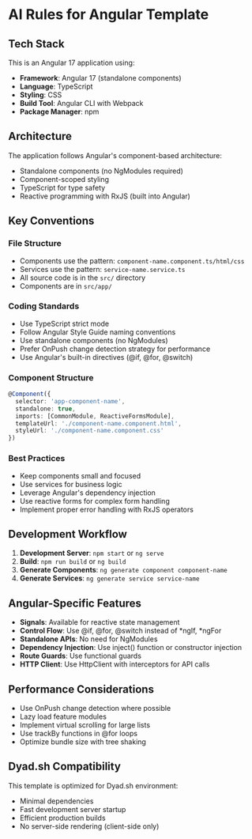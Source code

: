 # AI Rules for Angular Template

## Tech Stack

This is an Angular 17 application using:
- **Framework**: Angular 17 (standalone components)
- **Language**: TypeScript
- **Styling**: CSS
- **Build Tool**: Angular CLI with Webpack
- **Package Manager**: npm

## Architecture

The application follows Angular's component-based architecture:
- Standalone components (no NgModules required)
- Component-scoped styling
- TypeScript for type safety
- Reactive programming with RxJS (built into Angular)

## Key Conventions

### File Structure
- Components use the pattern: `component-name.component.ts/html/css`
- Services use the pattern: `service-name.service.ts`
- All source code is in the `src/` directory
- Components are in `src/app/`

### Coding Standards
- Use TypeScript strict mode
- Follow Angular Style Guide naming conventions
- Use standalone components (no NgModules)
- Prefer OnPush change detection strategy for performance
- Use Angular's built-in directives (@if, @for, @switch)

### Component Structure
```typescript
@Component({
  selector: 'app-component-name',
  standalone: true,
  imports: [CommonModule, ReactiveFormsModule],
  templateUrl: './component-name.component.html',
  styleUrl: './component-name.component.css'
})
```

### Best Practices
- Keep components small and focused
- Use services for business logic
- Leverage Angular's dependency injection
- Use reactive forms for complex form handling
- Implement proper error handling with RxJS operators

## Development Workflow

1. **Development Server**: `npm start` or `ng serve`
2. **Build**: `npm run build` or `ng build`
3. **Generate Components**: `ng generate component component-name`
4. **Generate Services**: `ng generate service service-name`

## Angular-Specific Features

- **Signals**: Available for reactive state management
- **Control Flow**: Use @if, @for, @switch instead of *ngIf, *ngFor
- **Standalone APIs**: No need for NgModules
- **Dependency Injection**: Use inject() function or constructor injection
- **Route Guards**: Use functional guards
- **HTTP Client**: Use HttpClient with interceptors for API calls

## Performance Considerations

- Use OnPush change detection where possible
- Lazy load feature modules
- Implement virtual scrolling for large lists
- Use trackBy functions in @for loops
- Optimize bundle size with tree shaking

## Dyad.sh Compatibility

This template is optimized for Dyad.sh environment:
- Minimal dependencies
- Fast development server startup
- Efficient production builds
- No server-side rendering (client-side only)